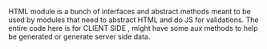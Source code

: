 HTML module is a bunch of interfaces and abstract methods
meant to be used by modules that need to abstract HTML and do JS for validations.
The entire code here is for CLIENT SIDE , might have some aux methods to help be generated or generate server side
data.
